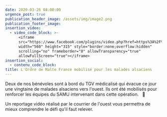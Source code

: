 ```yaml
---
date: 2020-03-26 08:00:00
urgence_post: true
publication_header_image: /assets/img/image2.png
publication_footer_image:
insertion_video:
  - video_code_block: >-
      <iframe
      src="https://www.facebook.com/plugins/video.php?href=https%3A%2F%2Fwww.facebook.com%2Fsamuparis%2Fvideos%2F959094964488727%2F&show_text=0&width=560"
      width="560" height="315" style="border:none;overflow:hidden"
      scrolling="no" frameborder="0" allowTransparency="true"
      allowFullScreen="true"></iframe>
insertion_social:
  - contenu_code_block:
title: L'Ordre de Malte France mobilisé pour les malades alsaciens
---
```


Deux de nos b&eacute;n&eacute;voles sont &agrave; bord du TGV m&eacute;dicalis&eacute; qui &eacute;vacue ce jour une vingtaine de malades alsaciens vers l'ouest. Ils ont &eacute;t&eacute; mobilis&eacute;s pour renforcer les &eacute;quipes du SAMU intervenant dans cette op&eacute;ration. &nbsp; 🙌

Un reportage vid&eacute;o r&eacute;alis&eacute; par le courrier de l'ouest vous permettra de mieux comprendre le d&eacute;fi qu'il faut relever.
